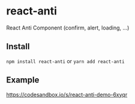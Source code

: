 # react-anti

React Anti Component (confirm, alert, loading, ...)

## Install

`npm install react-anti` or `yarn add react-anti`

## Example

https://codesandbox.io/s/react-anti-demo-6xyqr
